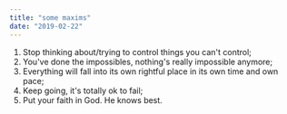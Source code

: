 ```yaml
---
title: "some maxims"
date: "2019-02-22"
---
```


1. Stop thinking about/trying to control things you can't control;
2. You've done the impossibles, nothing's really impossible anymore;
3. Everything will fall into its own rightful place in its own time and own pace;
4. Keep going, it's totally ok to fail;
5. Put your faith in God. He knows best.
